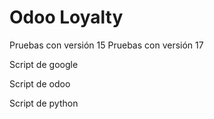 # Odoo Loyalty

Pruebas con versión 15
Pruebas con versión 17

Script de google

Script de odoo

Script de python
